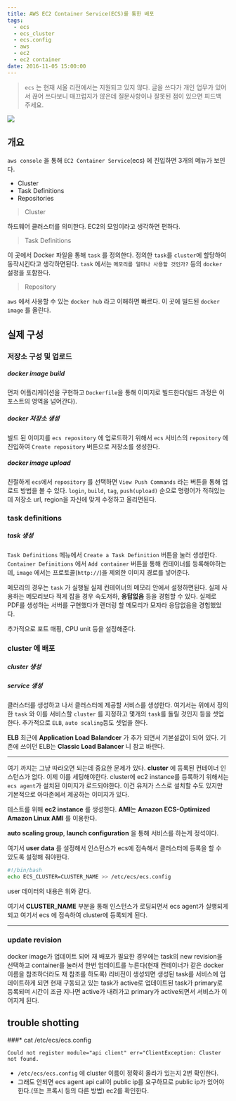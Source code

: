 ```yaml
---
title: AWS EC2 Container Service(ECS)를 통한 배포
tags:
  - ecs
  - ecs_cluster
  - ecs.config
  - aws
  - ec2
  - ec2 container
date: 2016-11-05 15:00:00
---
```



> `ecs` 는 현재 서울 리전에서는 지원되고 있지 않다. 글을 쓰다가 개인 업무가 있어서 끊어 쓰다보니 매끄럽지가 않은데 질문사항이나 잘못된 점이 있으면 피드백 주세요.

![](https://lh3.googleusercontent.com/KLmTMdEkWSEkTDl9l8oe840Cxd8Siu4MG4qJJ9Z6emVjRhsH3_uC9WPhstkLq_q5qoRiFv20Ws_VSx7c0bsO1FfG8lfV8OSDEcQWHCLf4ZB5aOtRai4BmLmDJPEA1hVadtsyBVxJRzomTv-J-svCzFpyX1_jBwSdmi_FUCj31iJKNM0WsZc4nxkBHYz_2oBD2vbCa-HzAhcsDwgt61VzKRTyQHH0W9_ygKllbofMhHa6_x4hTwkmVW_MgGunvS2EULiJfnscxlW-QveQ9EGGWjx__xHBk_QhXYdbbPhf5U4rZw3nkejvTa12BfgnsvB9ROWvL3nFCO_NtKoAabNCVJ5cpZrHokxy7Aul02nTHcyXIjRpwuEaZd4Us3rQ2y_rL5sWEtE70FQCBmM_iYwfKTsTdPg_fkQkGO4nj5Idbe-RcCQ0oOsGcw1f67VTwsowi-S9T999WFdSSHsg3Y1jwrZ1JLnHkTZWwwRO0QEAjLAW1g3NsH3DPKuH6qdG3i269fauB-rsdqsqoB4s7VKaTN-JcuqRdqwuZAcBG1zYimIhFdVe7Qvobn8mwDbTo-InwPUM_qSClu6SRTYnTgGMDyhmsijwYHmePk1q8M5RM7RZlBLW5w=s803-no)
## 개요

`aws console` 을 통해  `EC2 Container Service`(ecs) 에 진입하면 3개의 메뉴가 보인다.

  * Cluster
  * Task Definitions
  * Repositories

> Cluster

하드웨어 클러스터를 의미한다. EC2의 모임이라고 생각하면 편하다.

> Task Definitions

이 곳에서 Docker 파일을 통해 `task` 를 정의한다. 정의한 `task`를 `cluster`에 할당하여 동작시킨다고 생각하면된다. `task` 에서는 `메모리를 얼마나 사용할 것인가?` 등의 `docker` 설정을 포함한다.

> Repository

`aws` 에서 사용할 수 있는 `docker hub` 라고 이해하면 빠르다. 이 곳에 빌드된 `docker image` 를 올린다.

## 실제 구성

### 저장소 구성 및 업로드

##### docker image build

먼저 어플리케이션을 구현하고 `Dockerfile`을 통해 이미지로 빌드한다(빌드 과정은 이 포스트의 영역을 넘어간다).

##### docker 저장소 생성

빌드 된 이미지를 `ecs repository` 에 업로드하기 위해서 `ecs` 서비스의 `repository` 에 진입하여 `Create repository` 버튼으로 저장소를 생성한다.

##### docker image upload

친절하게 `ecs`에서 `repository` 를 선택하면 `View Push Commands` 라는 버튼을 통해 업로드 방법을 볼 수 있다. `login`, `build`, `tag`, `push(upload)` 순으로 명령어가 적혀있는데  저장소 url, region을 자신에 맞게 수정하고 올리면된다.

### task definitions

##### task 생성
`Task Definitions` 메뉴에서 `Create a Task Definition` 버튼을 눌러 생성한다. `Container Definitions` 에서 `Add container` 버튼을 통해 컨테이너를 등록해야하는데, `image` 에서는 프로토콜(`http://`)을 제외한 이미지 경로를 넣어준다.

메모리의 경우는 `task` 가 실행될 실제 컨테이너의 메모리 안에서 설정하면된다. 실제 사용하는 메모리보다 적게 잡을 경우 속도저하, **응답없음** 등을 경험할 수 있다. 실제로 PDF를 생성하는 서버를 구현했다가 랜더링 할 메모리가 모자라 응답없음을 경험했었다.

추가적으로 포트 매핑, CPU unit 등을 설정해준다.

### cluster 에 배포

##### cluster 생성

##### service 생성

클러스터를 생성하고 나서 클러스터에 제공할 서비스를 생성한다. 여기서는 위에서 정의한 `task` 와 이를 서비스할 `cluster` 를 지정하고 몇개의 `task`를 돌릴 것인지 등을 셋업한다. 추가적으로 `ELB`, `auto scaling`등도 셋업을 한다.

**ELB** 최근에 **Application Load Balandcer** 가 추가 되면서 기본설값이 되어 있다. 기존에 쓰이던  ELB는 **Classic Load Balancer** 니 참고 바란다.

---

여기 까지는 그냥 따라오면 되는데  중요한 문제가 있다. **cluster** 에 등록된 컨테이너 인스턴스가 없다. 이제 이를 세팅해야한다. cluster에 ec2 instance를 등록하기 위해서는 `ecs agent`가 설치된 이미지가 로드되야한다. 이건 유저가 스스로 설치할 수도 있지만 기본적으로 아마존에서 제공하는 이미지가 있다.

테스트를 위해 **ec2 instance** 를 생성한다. **AMI**는 **Amazon ECS-Optimized Amazon Linux AMI** 를 이용한다. 


**auto scaling group**, **launch configuration** 을 통해 서비스를 하는게 정석이다.

여기서 **user data** 를 설정해서 인스턴스가 ecs에 접속해서 클러스터에 등록을 할 수 있도록 설정해 줘야한다.

```sh
#!/bin/bash
echo ECS_CLUSTER=CLUSTER_NAME >> /etc/ecs/ecs.config
```

user 데이터의 내용은 위와 같다.

여기서 **CLUSTER_NAME** 부분을 통해 인스턴스가 로딩되면서 ecs agent가 실행되게되고 여기서 ecs 에 접속하여 cluster에 등록되게 된다.

---

### update revision

docker image가 업데이트 되어 재 배포가 필요한 경우에는 task의 new revision을 선택하고 container를 눌러서 한번 업데이트를 누른다(현재 컨테이너가 같은 docker이름을 참조하더라도 재 참조를 하도록) 리비전이 생성되면 생성된 task를 서비스에 업데이트하게 되면 현재 구동되고 있는 task가 active로 업데이트된 task가 primary로 등록되며 시간이 조금 지나면 active가 내려가고 primary가  active되면서 서비스가 이어지게 된다.

## trouble shotting

###* cat /etc/ecs/ecs.config

```
Could not register module="api client" err="ClientException: Cluster not found.
```

* `/etc/ecs/ecs.config` 에 cluster 이름이 정확히 올라가 있는지 2번 확인한다.
* 그래도 안되면 ecs agent api call이 public ip를 요구하므로 public ip가 있어야한다.(또는 프록시 등의 다른 방법) ec2를 확인한다.


